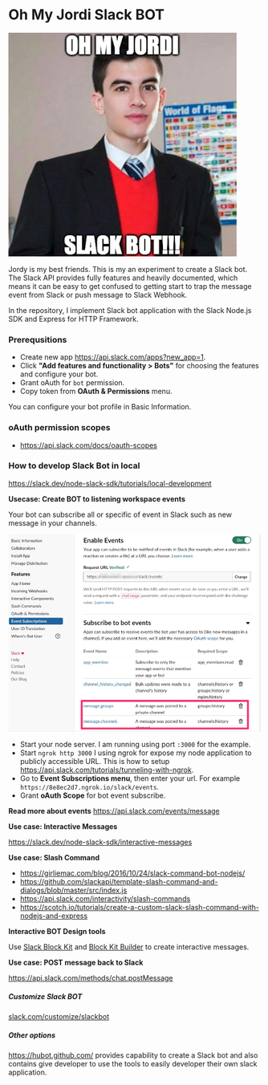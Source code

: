 # Oh My Jordi Slack BOT

![Image of Slack BOT](https://raw.githubusercontent.com/iamgoangle/slack/master/screenshot/logo.png)

Jordy is my best friends. This is my an experiment to create a Slack bot. The Slack API provides fully features and heavily documented, which means it can be easy to get confused to getting start to trap the message event from Slack or push message to Slack Webhook.

In the repository, I implement Slack bot application with the Slack Node.js SDK and Express for HTTP Framework.

### Prerequsitions

- Create new app <https://api.slack.com/apps?new_app=1>.
- Click **"Add features and functionality > Bots"** for choosing the features and configure your bot.
- Grant oAuth for `bot` permission.
- Copy token from **OAuth & Permissions** menu.

You can configure your bot profile in Basic Information.

### oAuth permission scopes

- <https://api.slack.com/docs/oauth-scopes>

### How to develop Slack Bot in local

<https://slack.dev/node-slack-sdk/tutorials/local-development>

**Usecase: Create BOT to listening workspace events**

Your bot can subscribe all or specific of event in Slack such as new message in your channels.

![Image of BOT Event](https://raw.githubusercontent.com/iamgoangle/slack/master/screenshot/event_subscribe.jpg)

- Start your node server. I am running using port `:3000` for the example.
- Start `ngrok http 3000` I using ngrok for expose my node application to publicly accessible URL. This is how to setup <https://api.slack.com/tutorials/tunneling-with-ngrok>.
- Go to **Event Subscriptions menu**, then enter your url. For example `https://8e8ec2d7.ngrok.io/slack/events`.
- Grant **oAuth Scope** for bot event subscribe.

**Read more about events** <https://api.slack.com/events/message>

**Use case: Interactive Messages**

<https://slack.dev/node-slack-sdk/interactive-messages>

**Use case: Slash Command**

- <https://girliemac.com/blog/2016/10/24/slack-command-bot-nodejs/>
- <https://github.com/slackapi/template-slash-command-and-dialogs/blob/master/src/index.js>
- <https://api.slack.com/interactivity/slash-commands>
- <https://scotch.io/tutorials/create-a-custom-slack-slash-command-with-nodejs-and-express>

**Interactive BOT Design tools** 

Use [Slack Block Kit](https://api.slack.com/block-kit) and [Block Kit Builder](https://api.slack.com/tools/block-kit-builder) to create interactive messages.

**Use case: POST message back to Slack**

<https://api.slack.com/methods/chat.postMessage>

##### Customize Slack BOT

[slack.com/customize/slackbot](https://slack.com/customize/slackbot?utm_source=zapier.com&utm_medium=referral&utm_campaign=zapier&utm_source=zapier.com&utm_medium=referral&utm_campaign=zapier)

##### Other options

<https://hubot.github.com/> provides capability to create a Slack bot and also contains give developer to use the tools to easily developer their own slack application.

